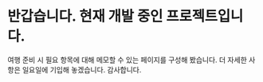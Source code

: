 # 반갑습니다. 현재 개발 중인 프로젝트입니다.
여행 준비 시 필요 항목에 대해 메모할 수 있는 페이지를 구성해 봤습니다.
더 자세한 사항은 일요일에 기입해 놓겠습니다. 감사합니다.
